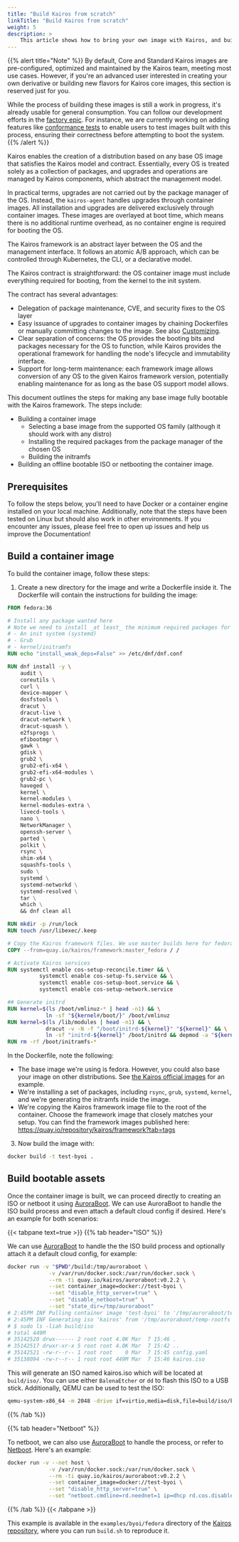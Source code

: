 ```yaml
---
title: "Build Kairos from scratch"
linkTitle: "Build Kairos from scratch"
weight: 5
description: >
    This article shows how to bring your own image with Kairos, and build a Kairos derivative from scratch using base container images from popular distributions such as Ubuntu, Fedora, openSUSE, etc.
---
```


{{% alert title="Note" %}}
By default, Core and Standard Kairos images are pre-configured, optimized and maintained by the Kairos team, meeting most use cases. However, if you're an advanced user interested in creating your own derivative or building new flavors for Kairos core images, this section is reserved just for you.

While the process of building these images is still a work in progress, it's already usable for general consumption. You can follow our development efforts in the [factory epic](https://github.com/kairos-io/kairos/issues/116). For instance, we are currently working on adding features like [conformance tests](https://github.com/kairos-io/kairos/issues/958) to enable users to test images built with this process, ensuring their correctness before attempting to boot the system.
{{% /alert %}}

Kairos enables the creation of a distribution based on any base OS image that satisfies the Kairos model and contract. Essentially, every OS is treated solely as a collection of packages, and upgrades and operations are managed by Kairos components, which abstract the management model.

In practical terms, upgrades are not carried out by the package manager of the OS. Instead, the `kairos-agent` handles upgrades through container images. All installation and upgrades are delivered exclusively through container images. These images are overlayed at boot time, which means there is no additional runtime overhead, as no container engine is required for booting the OS.

The Kairos framework is an abstract layer between the OS and the management interface. It follows an atomic A/B approach, which can be controlled through Kubernetes, the CLI, or a declarative model.

The Kairos contract is straightforward: the OS container image must include everything required for booting, from the kernel to the init system.

The contract has several advantages:

- Delegation of package maintenance, CVE, and security fixes to the OS layer
- Easy issuance of upgrades to container images by chaining Dockerfiles or manually committing changes to the image. See also [Customizing](/docs/advanced/customizing).
- Clear separation of concerns: the OS provides the booting bits and packages necessary for the OS to function, while Kairos provides the operational framework for handling the node's lifecycle and immutability interface.
- Support for long-term maintenance: each framework image allows conversion of any OS to the given Kairos framework version, potentially enabling maintenance for as long as the base OS support model allows.

This document outlines the steps for making any base image fully bootable with the Kairos framework. The steps include:

- Building a container image
  - Selecting a base image from the supported OS family (although it should work with any distro)
  - Installing the required packages from the package manager of the chosen OS
  - Building the initramfs
- Building an offline bootable ISO or netbooting the container image.

## Prerequisites

To follow the steps below, you'll need to have Docker or a container engine installed on your local machine. Additionally, note that the steps have been tested on Linux but should also work in other environments. If you encounter any issues, please feel free to open up issues and help us improve the Documentation!

## Build a container image

To build the container image, follow these steps:

1. Create a new directory for the image and write a Dockerfile inside it. The Dockerfile will contain the instructions for building the image:

```Dockerfile
FROM fedora:36

# Install any package wanted here
# Note we need to install _at least_ the minimum required packages for Kairos to work:
# - An init system (systemd)
# - Grub
# - kernel/initramfs 
RUN echo "install_weak_deps=False" >> /etc/dnf/dnf.conf

RUN dnf install -y \
    audit \
    coreutils \
    curl \
    device-mapper \
    dosfstools \
    dracut \
    dracut-live \
    dracut-network \
    dracut-squash \
    e2fsprogs \
    efibootmgr \
    gawk \
    gdisk \
    grub2 \
    grub2-efi-x64 \
    grub2-efi-x64-modules \
    grub2-pc \
    haveged \
    kernel \
    kernel-modules \
    kernel-modules-extra \
    livecd-tools \
    nano \
    NetworkManager \
    openssh-server \
    parted \
    polkit \
    rsync \
    shim-x64 \
    squashfs-tools \ 
    sudo \
    systemd \
    systemd-networkd \
    systemd-resolved \
    tar \
    which \
    && dnf clean all

RUN mkdir -p /run/lock
RUN touch /usr/libexec/.keep

# Copy the Kairos framework files. We use master builds here for fedora. See https://quay.io/repository/kairos/framework?tab=tags for a list
COPY --from=quay.io/kairos/framework:master_fedora / /

# Activate Kairos services
RUN systemctl enable cos-setup-reconcile.timer && \
          systemctl enable cos-setup-fs.service && \
          systemctl enable cos-setup-boot.service && \
          systemctl enable cos-setup-network.service

## Generate initrd
RUN kernel=$(ls /boot/vmlinuz-* | head -n1) && \
            ln -sf "${kernel#/boot/}" /boot/vmlinuz
RUN kernel=$(ls /lib/modules | head -n1) && \
            dracut -v -N -f "/boot/initrd-${kernel}" "${kernel}" && \
            ln -sf "initrd-${kernel}" /boot/initrd && depmod -a "${kernel}"
RUN rm -rf /boot/initramfs-*
```

In the Dockerfile, note the following:

- The base image we're using is fedora. However, you could also base your image on other distributions. See [the Kairos official images](https://github.com/kairos-io/kairos/tree/master/images) for an example.
- We're installing a set of packages, including `rsync`, `grub`, `systemd`, `kernel`, and we're generating the initramfs inside the image.
- We're copying the Kairos framework image file to the root of the container. Choose the framework image that closely matches your setup. You can find the framework images published here: https://quay.io/repository/kairos/framework?tab=tags

3. Now build the image with:

```bash
docker build -t test-byoi .
```

## Build bootable assets

Once the container image is built, we can proceed directly to creating an ISO or netboot it using [AuroraBoot](/docs/reference/auroraboot). We can use AuroraBoot to handle the ISO build process and even attach a default cloud config if desired. Here's an example for both scenarios:

{{< tabpane text=true  >}}
{{% tab header="ISO" %}}

We can use [AuroraBoot](/docs/reference/auroraboot) to handle the the ISO build process and optionally attach it a default cloud config, for example:

```bash
docker run -v "$PWD"/build:/tmp/auroraboot \
             -v /var/run/docker.sock:/var/run/docker.sock \
             --rm -ti quay.io/kairos/auroraboot:v0.2.2 \
             --set container_image=docker://test-byoi \
             --set "disable_http_server=true" \
             --set "disable_netboot=true" \
             --set "state_dir=/tmp/auroraboot"
# 2:45PM INF Pulling container image 'test-byoi' to '/tmp/auroraboot/temp-rootfs' (local: true)
# 2:45PM INF Generating iso 'kairos' from '/tmp/auroraboot/temp-rootfs' to '/tmp/auroraboot/iso'
# $ sudo ls -liah build/iso 
# total 449M
# 35142520 drwx------ 2 root root 4.0K Mar  7 15:46 .
# 35142517 drwxr-xr-x 5 root root 4.0K Mar  7 15:42 ..
# 35142521 -rw-r--r-- 1 root root    0 Mar  7 15:45 config.yaml
# 35138094 -rw-r--r-- 1 root root 449M Mar  7 15:46 kairos.iso
```

This will generate an ISO named kairos.iso which will be located at `build/iso/`. You can use either `BalenaEtcher` or `dd` to flash this ISO to a USB stick. Additionally, QEMU can be used to test the ISO:

```bash
qemu-system-x86_64 -m 2048 -drive if=virtio,media=disk,file=build/iso/kairos.iso
```

{{% /tab %}}

{{% tab header="Netboot" %}}

To netboot, we can also use [AuroraBoot](/docs/reference/auroraboot) to handle the process, or refer to [Netboot](/docs/installation/netboot). Here's an example:

```bash
docker run -v --net host \
             -v /var/run/docker.sock:/var/run/docker.sock \
             --rm -ti quay.io/kairos/auroraboot:v0.2.2 \
             --set container_image=docker://test-byoi \
             --set "disable_http_server=true" \
             --set "netboot.cmdline=rd.neednet=1 ip=dhcp rd.cos.disable netboot nodepair.enable console=tty0 selinux=0"
```

{{% /tab %}}
{{< /tabpane >}}

This example is available in the `examples/byoi/fedora` directory of the [Kairos repository](https://github.com/kairos-io/kairos/tree/master/examples/byoi/fedora), where you can run `build.sh` to reproduce it.
